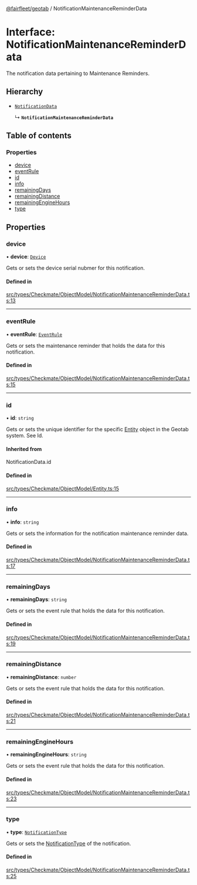 [@fairfleet/geotab](../README.md) / NotificationMaintenanceReminderData

# Interface: NotificationMaintenanceReminderData

The notification data pertaining to Maintenance Reminders.

## Hierarchy

- [`NotificationData`](../README.md#notificationdata)

  ↳ **`NotificationMaintenanceReminderData`**

## Table of contents

### Properties

- [device](NotificationMaintenanceReminderData.md#device)
- [eventRule](NotificationMaintenanceReminderData.md#eventrule)
- [id](NotificationMaintenanceReminderData.md#id)
- [info](NotificationMaintenanceReminderData.md#info)
- [remainingDays](NotificationMaintenanceReminderData.md#remainingdays)
- [remainingDistance](NotificationMaintenanceReminderData.md#remainingdistance)
- [remainingEngineHours](NotificationMaintenanceReminderData.md#remainingenginehours)
- [type](NotificationMaintenanceReminderData.md#type)

## Properties

### device

• **device**: [`Device`](Device.md)

Gets or sets the device serial nubmer for this notification.

#### Defined in

[src/types/Checkmate/ObjectModel/NotificationMaintenanceReminderData.ts:13](https://github.com/fairfleet/geotab/blob/b682f10/src/types/Checkmate/ObjectModel/NotificationMaintenanceReminderData.ts#L13)

___

### eventRule

• **eventRule**: [`EventRule`](EventRule.md)

Gets or sets the maintenance reminder that holds the data for this notification.

#### Defined in

[src/types/Checkmate/ObjectModel/NotificationMaintenanceReminderData.ts:15](https://github.com/fairfleet/geotab/blob/b682f10/src/types/Checkmate/ObjectModel/NotificationMaintenanceReminderData.ts#L15)

___

### id

• **id**: `string`

Gets or sets the unique identifier for the specific [Entity](Entity.md) object in the Geotab system. See Id.

#### Inherited from

NotificationData.id

#### Defined in

[src/types/Checkmate/ObjectModel/Entity.ts:15](https://github.com/fairfleet/geotab/blob/b682f10/src/types/Checkmate/ObjectModel/Entity.ts#L15)

___

### info

• **info**: `string`

Gets or sets the information for the notification maintenance reminder data.

#### Defined in

[src/types/Checkmate/ObjectModel/NotificationMaintenanceReminderData.ts:17](https://github.com/fairfleet/geotab/blob/b682f10/src/types/Checkmate/ObjectModel/NotificationMaintenanceReminderData.ts#L17)

___

### remainingDays

• **remainingDays**: `string`

Gets or sets the event rule that holds the data for this notification.

#### Defined in

[src/types/Checkmate/ObjectModel/NotificationMaintenanceReminderData.ts:19](https://github.com/fairfleet/geotab/blob/b682f10/src/types/Checkmate/ObjectModel/NotificationMaintenanceReminderData.ts#L19)

___

### remainingDistance

• **remainingDistance**: `number`

Gets or sets the event rule that holds the data for this notification.

#### Defined in

[src/types/Checkmate/ObjectModel/NotificationMaintenanceReminderData.ts:21](https://github.com/fairfleet/geotab/blob/b682f10/src/types/Checkmate/ObjectModel/NotificationMaintenanceReminderData.ts#L21)

___

### remainingEngineHours

• **remainingEngineHours**: `string`

Gets or sets the event rule that holds the data for this notification.

#### Defined in

[src/types/Checkmate/ObjectModel/NotificationMaintenanceReminderData.ts:23](https://github.com/fairfleet/geotab/blob/b682f10/src/types/Checkmate/ObjectModel/NotificationMaintenanceReminderData.ts#L23)

___

### type

• **type**: [`NotificationType`](../README.md#notificationtype)

Gets or sets the [NotificationType](../README.md#notificationtype) of the notification.

#### Defined in

[src/types/Checkmate/ObjectModel/NotificationMaintenanceReminderData.ts:25](https://github.com/fairfleet/geotab/blob/b682f10/src/types/Checkmate/ObjectModel/NotificationMaintenanceReminderData.ts#L25)

